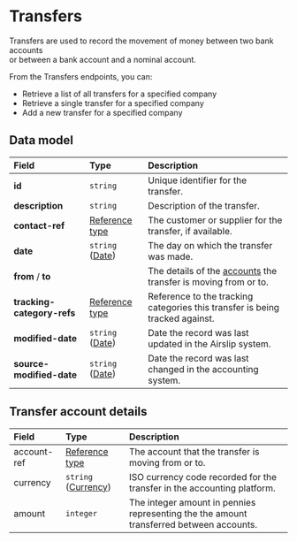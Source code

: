 # Transfers

Transfers are used to record the movement of money between two bank accounts  
or between a bank account and a nominal account.

From the Transfers endpoints, you can:

* Retrieve a list of all transfers for a specified company
* Retrieve a single transfer for a specified company
* Add a new transfer for a specified company

## Data model

| Field | Type | Description |
| :- | :- | :- |
| **id** | `string` | Unique identifier for the transfer. |
| **description** | `string` | Description of the transfer. |
| **contact-ref** | [Reference type](/data-model/accounting/reference-types#contact-ref) | The customer or supplier for the transfer, if available. |
| **date** | `string` ([Date](/data-model/shared/date/)) | The day on which the transfer was made. |
| **from** / **to** |     | The details of the [accounts](data-model/accounting/transfers#transfer-account-details) the transfer is moving from or to. |
| **tracking-category-refs** | [Reference type](/data-model/accounting/reference-types#tracking-category-ref) | Reference to the tracking categories this transfer is being tracked against. |
| **modified-date** | `string` ([Date](/data-model/shared/date/)) | Date the record was last updated in the Airslip system. |
| **source-modified-date** | `string` ([Date](/data-model/shared/date/)) | Date the record was last changed in the accounting system. |

## Transfer account details

| Field | Type | Description |
| :- | :- | :- |
| account-ref | [Reference type](/data-model/accounting/reference-types#account-ref) | The account that the transfer is moving from or to. |
| currency | `string` ([Currency](/data-model/shared/currency/)) | ISO currency code recorded for the transfer in the accounting platform. |
| amount | `integer` | The integer amount in pennies representing the the amount transferred between accounts. |
<!-- 
## Example data

```json
{
  "property-to-go-here": "value-to-go-here"
}
``` -->